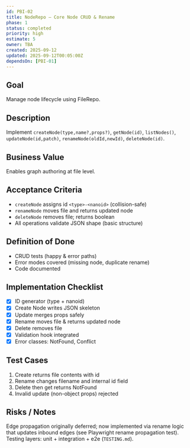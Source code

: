 ```yaml
---
id: PBI-02
title: NodeRepo – Core Node CRUD & Rename
phase: 1
status: completed
priority: high
estimate: 5
owner: TBA
created: 2025-09-12
updated: 2025-09-12T00:05:00Z
dependsOn: [PBI-01]
---
```


## Goal
Manage node lifecycle using FileRepo.

## Description
Implement `createNode(type,name?,props?)`, `getNode(id)`, `listNodes()`, `updateNode(id,patch)`, `renameNode(oldId,newId)`, `deleteNode(id)`.

## Business Value
Enables graph authoring at file level.

## Acceptance Criteria
- `createNode` assigns id `<type>-<nanoid>` (collision-safe)
- `renameNode` moves file and returns updated node
- `deleteNode` removes file; returns boolean
- All operations validate JSON shape (basic structure)

## Definition of Done
- CRUD tests (happy & error paths)
- Error modes covered (missing node, duplicate rename)
- Code documented

## Implementation Checklist
- [x] ID generator (type + nanoid)
- [x] Create Node writes JSON skeleton
- [x] Update merges props safely
- [x] Rename moves file & returns updated node
- [x] Delete removes file
- [x] Validation hook integrated
- [x] Error classes: NotFound, Conflict

## Test Cases
1. Create returns file contents with id
2. Rename changes filename and internal id field
3. Delete then get returns NotFound
4. Invalid update (non-object props) rejected

## Risks / Notes
Edge propagation originally deferred; now implemented via rename logic that updates inbound edges (see Playwright rename propagation test). Testing layers: unit + integration + e2e (`TESTING.md`).
